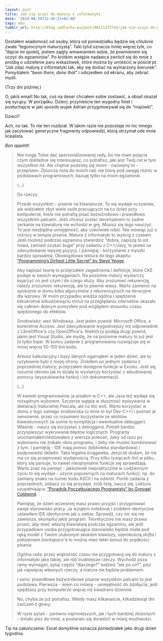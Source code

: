 ```yaml
---
layout: post
title: Jak się uczyć do matury z informatyki
date: '2014-08-29T22:46:22+02:00'
tags: edu
tumblr_url: http://blog.sadlocha.eu/post/96111375743/jak-sie-uczyc-do-matury-z-informatyki
---
```


Dostałem wiadomość od osoby, która od poniedziałku będzie się chlubnie zwała “tegorocznym maturzystą”. Taki tytuł oznacza mniej więcej tyle, co “dajcie mi spokój, jestem zajęty wmawianiem sobie, że powinienem się uczyć do egzaminów”. Po krótkim wstępie nadawca zwrócił się do mnie z prośbą o udzielenie paru wskazówek, które można by umieścić w poście pt. “Jak zdać maturę z informatyki tak, aby się dostać na wymarzony kierunek”. Pomyślałem “*been there, done that*” i odszedłem od ekranu, aby zebrać myśli.

(Trzy dni później.)

O, jakiś email! No tak, coś na deser chciałem sobie zostawić, a obiad okazał się sycący. W porządku. Dzieci, przynieście ten wygodny fotel i posłuchajcie w jaki sposób wujek Adrian przygotowywał się do “majówki”.

Dzieci?

Ach, no tak. To nie ten rozdział. W takim razie nie pozostaje mi nic innego jak zacytować generyczne fragmenty odpowiedzi, którą otrzymał ode mnie licealista.

*Bon appétit*!

> Nie mogę Tobie dać spersonalizowanej rady, bo nie mam pojęcia czym dokładnie się interesujesz, co potrafisz, jaki jest Twój cel w tym wszystkim itd. Ale chętnie podzielę się moim - nazwijmy to - przepisem. Zbiorcza nota do moich rad: nie biorę pod uwagę różnic w podstawach programowych; bazuję tylko na moim egzaminie.
>
> (…)
>
> Do rzeczy.
>
> Przede wszystkim - pisanie na klawiaturze. To się wydaje oczywiste, ale widziałem zbyt wiele osób pracujących na co dzień przy komputerze, które nie potrafią pisać bezwzrokowo i prawidłowo wszystkimi palcami. Jeśli chcesz zostać developerem to żadne zerkanie na klawiaturę nie wchodzi w grę. Musisz się tego nauczyć. To jest niezbędna umiejętność, aby cokolwiek robić. Nie mówiąc już o różnicy w tempie pisania. Matura z informatyki to wyścig z czasem. Jeśli możesz podczas egzaminu stwierdzić “dobra, napiszę to od nowa, zamiast szukać *buga*” przy zadaniu z C++/Javy, to jesteś na zdecydowanie lepszej pozycji. I pamiętaj - korzystanie z myszki bardzo spowalnia. Obowiązkowa lektura do tego akapitu: [“Programming’s Dirtiest Little Secret” by Steve Yegge](http://steve-yegge.blogspot.com/2008/09/programmings-dirtiest-little-secret.html).
>
> Aby napisać teorię to przejrzałem zagadnienia i definicje, które CKE podaje w swoich wymaganiach. Na poziomie matury wystarczy kojarzyć co jest czym i do czego służy. Aby zrozumieć rekurencję, należy zrozumieć rekurencję, ale to pewnie wiesz. Warto zamienić na spokojnie w domu kilka algorytmów z rekurencyjnych na iteracyjne dla wprawy. W moim przypadku wiedza ogólna i spędzenie kilkukrotnie kilkudziesięciu minut na przeglądaniu internetów okazało się całkiem dobrym pomysłem pod względem stosunku czasu spędzonego do efektów.
>
> Środowisko: weź Windowsa. Jest jeden powód: Microsoft Office, a konkretnie Access. Jest zdecydowanie wygodniejszy niż odpowiednik z LibreOffice'a czy OpenOffice'a. Niektórzy podają drugi powód, jakim jest Visual Studio, ale myślę, że na poziomie matury to już jest to tylko bajer. W końcu zadanie z programowania rozwiązuje się w mniej więcej 50-150 linii kodu.
>
> Arkusz kalkulacyjny i bazy danych ogarnąłem w jeden dzień, ale to ryzykowne było z mojej strony. Zrobiłem po jednym zadaniu z poprzedniej matury; przejrzałem dostępne funkcje w Excelu. Jeśli się rozumie ideowo jak to działa to wystarczy korzystać z wbudowanej pomocy (wyszukiwarka funkcji i ich dokumentacji).
>
> (…)
>
> W kwestii programowania: ja pisałem w C++, ale Java też wydaje się rozsądnym wyborem. Szczerze wątpię w słuszność wpisywania w deklaracji maturalnej Pascala, ale co kto woli. Warto korzystać w domu z tego samego środowiska (u mnie to był Dev-C++) i poznać je sensownie, przez co rozumiem korzystanie ze skrótów klawiaturowych (w sumie to kompilacja i ewentualnie *debugger*). Właśnie - naucz się korzystać z *debuggera*. Potrafi bardzo przyspieszyć wykrywanie błędów logicznych. Programy uruchamiałem/testowałem z wiersza poleceń, żeby od razu po wykonaniu nie znikało okno programu, i żeby nie musieć kombinować z tym. I pamiętaj - IDE mają pomoc (biblioteka standardowa) i podpowiedzi składni. Taka legalna ściągawka. Jeszcze dodam, że nie ma co się przejmować wydajnością. Przy kilku tysiącach linii w pliku, który się parsuje, to nawet nieoptymalne funkcje się sprawdzają. Warto znać na pamięć - jakkolwiek niepraktycznie w codziennym życiu to się wydaje - użycie popularnych na maturach funkcji, np. do zamiany znaku na numer kodu ASCII i na odwrót. Porób zadania z poprzednich, zobacz co się przydaje, zrób listę, naucz się. Lektura uzupełniająca: [“Poradnik Początkującego Programisty” by Gynvael Coldwind](http://gynvael.coldwind.pl/?id=238).
>
> Pamiętaj, że dzień wcześniej masz prawo przyjść i przygotować swoje stanowisko pracy. Ja wziąłem notebook i zrobiłem identyczne ustawiłem IDE identycznie jak u siebie. Sprawdź, czy nic się nie zawiesza, skompiluj jakiś program. Teoretycznie nie masz prawa prosić, aby mieć własną klawiaturę podczas egzaminu, ale jeśli przypadkiem osoba przygotowująca stanowisko będzie miała pod ręką model z Twoim ulubionym skokiem klawiszy, szerokością *shifta* i położeniem *backspace'a* to można mieć lekki bonus do prędkości pisania.
>
> Ogólna rada: przez większość czasu nie przygotowuj się do matury z informatyki jako takiej, ale rób trudniejsze rzeczy. Wychodź poza ramy wymagań, pytaj często “dlaczego?” tudzież “ale po co?”, pisz jak najwięcej własnych rzeczy, a matura nie będzie problemem.
>
> I serio: prawidłowe bezwzrokowe pisanie wszystkim palcami to jest podstawa. Pierwsza - wiem co mówię - umiejętność do zdobycia, jeśli spędzasz przy komputerze więcej niż kwadrans dziennie.
>
> No, chyba że już potrafisz. Wtedy masz kilkanaście, kilkadziesiąt dni ćwiczeń z głowy.
>
> W razie pytań - zarówno najmniejszych, jak i tych bardziej złożonych - śmiało pisz do mnie, a postaram się doradzić w miarę możliwości.

Tip na zakończenie: Excel domyślnie oznacza poniedziałek jako drugi dzień tygodnia.

